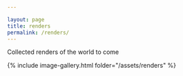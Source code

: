 ```yaml
---

layout: page
title: renders
permalink: /renders/
---
```


Collected renders of the world to come

{% include image-gallery.html folder="/assets/renders" %}
